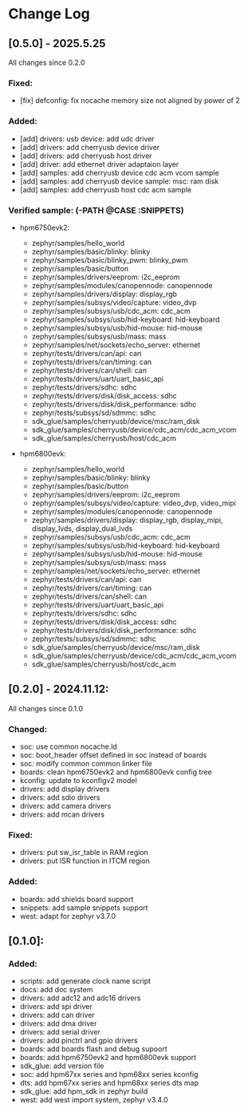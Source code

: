 # Change Log
## [0.5.0] - 2025.5.25

All changes since 0.2.0

### Fixed:
  - [fix] defconfig: fix nocache memory size not aligned by power of 2

### Added:
  - [add] drivers: usb device: add udc driver
  - [add] drivers: add cherryusb device driver
  - [add] drivers: add cherryusb host driver
  - [add] driver: add ethernet driver adaptaion layer
  - [add] samples: add cherryusb device cdc acm vcom sample
  - [add] samples: add cherryusb device sample: msc: ram disk
  - [add] samples: add cherryusb host cdc acm sample

### Verified sample: (-PATH @CASE :SNIPPETS)
- hpm6750evk2:
  - zephyr/samples/hello_world
  - zephyr/samples/basic/blinky: blinky
  - zephyr/samples/basic/blinky_pwm: blinky_pwm
  - zephyr/samples/basic/button
  - zephyr/samples/drivers/eeprom: i2c_eeprom
  - zephyr/samples/modules/canopennode: canopennode
  - zephyr/samples/drivers/display: display_rgb
  - zephyr/samples/subsys/video/capture: video_dvp
  - zephyr/samples/subsys/usb/cdc_acm: cdc_acm
  - zephyr/samples/subsys/usb/hid-keyboard: hid-keyboard
  - zephyr/samples/subsys/usb/hid-mouse: hid-mouse
  - zephyr/samples/subsys/usb/mass: mass
  - zephyr/samples/net/sockets/echo_server: ethernet
  - zephyr/tests/drivers/can/api: can
  - zephyr/tests/drivers/can/timing: can
  - zephyr/tests/drivers/can/shell: can
  - zephyr/tests/drivers/uart/uart_basic_api
  - zephyr/tests/drivers/sdhc: sdhc
  - zephyr/tests/drivers/disk/disk_access: sdhc
  - zephyr/tests/drivers/disk/disk_performance: sdhc
  - zephyr/tests/subsys/sd/sdmmc: sdhc
  - sdk_glue/samples/cherryusb/device/msc/ram_disk
  - sdk_glue/samples/cherryusb/device/cdc_acm/cdc_acm_vcom
  - sdk_glue/samples/cherryusb/host/cdc_acm

- hpm6800evk:
  - zephyr/samples/hello_world
  - zephyr/samples/basic/blinky: blinky
  - zephyr/samples/basic/button
  - zephyr/samples/drivers/eeprom: i2c_eeprom
  - zephyr/samples/subsys/video/capture: video_dvp, video_mipi
  - zephyr/samples/modules/canopennode: canopennode
  - zephyr/samples/drivers/display: display_rgb, display_mipi, display_lvds, display_dual_lvds
  - zephyr/samples/subsys/usb/cdc_acm: cdc_acm
  - zephyr/samples/subsys/usb/hid-keyboard: hid-keyboard
  - zephyr/samples/subsys/usb/hid-mouse: hid-mouse
  - zephyr/samples/subsys/usb/mass: mass
  - zephyr/samples/net/sockets/echo_server: ethernet
  - zephyr/tests/drivers/can/api: can
  - zephyr/tests/drivers/can/timing: can
  - zephyr/tests/drivers/can/shell: can
  - zephyr/tests/drivers/uart/uart_basic_api
  - zephyr/tests/drivers/sdhc: sdhc
  - zephyr/tests/drivers/disk/disk_access: sdhc
  - zephyr/tests/drivers/disk/disk_performance: sdhc
  - zephyr/tests/subsys/sd/sdmmc: sdhc
  - sdk_glue/samples/cherryusb/device/msc/ram_disk
  - sdk_glue/samples/cherryusb/device/cdc_acm/cdc_acm_vcom
  - sdk_glue/samples/cherryusb/host/cdc_acm

## [0.2.0] - 2024.11.12:

All changes since 0.1.0

### Changed:
  - soc: use common nocache.ld
  - soc: boot_header offset defined in soc instead of boards
  - soc: modify common common linker file
  - boards: clean hpm6750evk2 and hpm6800evk config tree
  - kconfig: update to kconfigv2 model
  - drivers: add display drivers
  - drivers: add sdio drivers
  - drivers: add camera drivers
  - drivers: add mcan drivers

### Fixed:
  - drivers: put sw_isr_table in RAM region
  - drivers: put ISR function in ITCM region

### Added:
  - boards: add shields board support
  - snippets: add sample snippets support
  - west: adapt for zephyr v3.7.0

## [0.1.0]:

### Added:
  - scripts: add generate clock name script 
  - docs: add doc system
  - drivers: add adc12 and adc16 drivers
  - drivers: add spi driver
  - drivers: add can driver
  - drivers: add dma driver 
  - drivers: add serial driver
  - drivers: add pinctrl and gpio drivers
  - boards: add boards flash and debug supoort
  - boards: add hpm6750evk2 and hpm6800evk support
  - sdk_glue: add version file
  - soc: add hpm67xx series and hpm68xx series kconfig
  - dts: add hpm67xx series and hpm68xx series dts map
  - sdk_glue: add hpm_sdk in zephyr build
  - west: add west import system, zephyr v3.4.0

